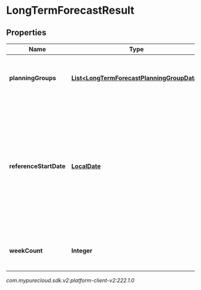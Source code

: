 # LongTermForecastResult


## Properties

| Name | Type | Description | Notes |
| ------------ | ------------- | ------------- | ------------- |
| **planningGroups** | [**List&lt;LongTermForecastPlanningGroupData&gt;**](LongTermForecastPlanningGroupData) | The forecast data broken up by planning group |  [optional] |
| **referenceStartDate** | [**LocalDate**](LocalDate) | The reference start date relative to the business unit time zone in this forecast. Dates are represented as an ISO-8601 string. For example: yyyy-MM-dd |  [optional] |
| **weekCount** | **Integer** | The number of weeks in this forecast |  [optional] |




_com.mypurecloud.sdk.v2:platform-client-v2:222.1.0_
